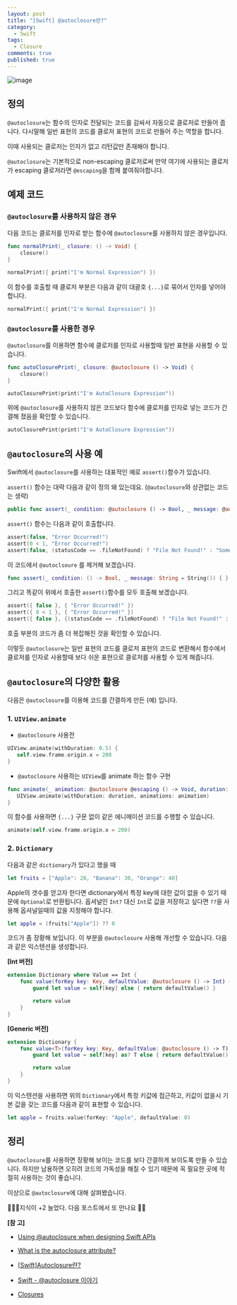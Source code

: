 ```yaml
---
layout: post
title: "[Swift] @autoclosure란?"
category:
  - Swift
tags:
  - Closure
comments: true
published: true
---
```

![image](https://user-images.githubusercontent.com/85085822/161658306-19eb9858-f6a8-4816-a861-bfc4b1c5d4f3.png)

## 정의
`@autoclosure`는 함수의 인자로 전달되는 코드를 감싸서 자동으로 클로저로 만들어 줍니다. 
다시말해 일반 표현의 코드를 클로저 표현의 코드로 만들어 주는 역할을 합니다. 

이때 사용되는 클로저는 인자가 없고 리턴값만 존재해야 합니다. 

`@autoclosure`는 기본적으로 non-escaping 클로저로써 만약 여기에 사용되는 클로저가 escaping 클로저라면 `@escaping`을 함께 붙여줘야합니다.

## 예제 코드
### `@autoclosure`를 사용하지 않은 경우
다음 코드는 클로저를 인자로 받는 함수에 `@autoclosure`를 사용하지 않은 경우입니다.

```swift
func normalPrint(_ closure: () -> Void) {
    closure()
}

normalPrint({ print("I'm Normal Expression") })
```

이 함수를 호출할 때 클로저 부분은 다음과 같이 대괄호 `{...}`로 묶어서 인자를 넣어야 합니다.

```swift
normalPrint({ print("I'm Normal Expression") })
```

### `@autoclosure`를 사용한 경우
`@autoclosure`를 이용하면 함수에 클로저를 인자로 사용할때 일반 표현을 사용할 수 있습니다.

```swift
func autoClosurePrint(_ closure: @autoclosure () -> Void) {
    closure()
}

autoClosurePrint(print("I'm AutoClosure Expression"))
```

위에 `@autoclosure`를 사용하지 않은 코드보다 함수에 클로저를 인자로 넣는 코드가 간결해 졌음을 확인할 수 있습니다.

```swift
autoClosurePrint(print("I'm AutoClosure Expression"))
```

## `@autoclosure`의 사용 예
Swift에서 `@autoclosure`를 사용하는 대표적인 예로 `assert()`함수가 있습니다.

`assert()` 함수는 대략 다음과 같이 정의 돼 있는데요. (`@autoclosure`와 상관없는 코드는 생략)

```swift
public func assert(_ condition: @autoclosure () -> Bool, _ message: @autoclosure () -> String = String())
```

`assert()` 함수는 다음과 같이 호출합니다.

```swift
assert(false, "Error Occurred!")
assert(0 < 1, "Error Occurred!")
assert(false, (statusCode == .fileNotFound) ? "File Not Found!" : "Something going wrong!")
```

이 코드에서 `@autoclsoure` 를 제거해 보겠습니다.

```swift
func assert(_ condition: () -> Bool, _ message: String = String()) { }
```

그리고 똑같이 위에서 호출한 `assert()`함수를 모두 호출해 보겠습니다.

```swift
assert({ false }, { "Error Occurred!" })
assert({ 0 < 1 }, { "Error Occurred!" })
assert({ false }, {(statusCode == .fileNotFound) ? "File Not Found!" : "Something going wrong!"})
```

호출 부분의 코드가 좀 더 복잡해진 것을 확인할 수 있습니다.

이렇듯 `@autoclosure`는 일반 표현의 코드를 클로저 표현의 코드로 변환해서 함수에서 클로저를 인자로 사용할때 보다 쉬운 표현으로 클로저를 사용할 수 있게 해줍니다.

## `@autoclosure`의 다양한 활용

다음은 `@autoclosure`를 이용해 코드를 간결하게 만든 (예) 입니다.

### 1. `UIView.animate`
- `@autoclosure` 사용전

```swift
UIView.animate(withDuration: 0.5) {
   self.view.frame.origin.x = 200
}
```

- `@autoclosure` 사용하는 `UIView`를 animate 하는 함수 구현

```swift
func animate(_ animation: @autoclosure @escaping () -> Void, duration: TimeInterval = 0.5) {
   UIView.animate(withDuration: duration, animations: animation)
}
```

이 함수를 사용하면 `{...}` 구문 없이 같은 에니메이션 코드를 수행할 수 있습니다.

```swift
animate(self.view.frame.origin.x = 200)
```

### 2. `Dictionary`
다음과 같은 `dictionary`가 있다고 했을 때

```swift
let fruits = ["Apple": 20, "Banana": 30, "Orange": 40]
```

Apple의 갯수를 얻고자 한다면 dictionary에서 특정 key에 대한 값이 없을 수 있기 때문에 `Optional`로 반환됩니다.  옵셔널인 `Int?` 대신 `Int`로 값을 저장하고 싶다면 `??`을 사용해 옵셔널일때의 값을 지정해야 합니다.

```swift
let apple = (fruits["Apple"]) ?? 0
```

코드가 좀 장황해 보입니다. 이 부분을 `@autoclosure` 사용해 개선할 수 있습니다. 다음과 같은 익스텐션을 생성합니다.

**[Int 버전]**

```swift
extension Dictionary where Value == Int {
    func value(forKey key: Key, defaultValue: @autoclosure () -> Int) -> Int {
        guard let value = self[key] else { return defaultValue() }

        return value
    }
}
```

**[Generic 버전]**

```swift
extension Dictionary {
    func value<T>(forKey key: Key, defaultValue: @autoclosure () -> T) -> T {
        guard let value = self[key] as? T else { return defaultValue() }

        return value
    }
}
```

이 익스텐션을 사용하면 위의 `Dictionary`에서 특정 키값에 접근하고, 키값이 없을시 기본 값을 갖는 코드를 다음과 같이 표현할 수 있습니다.

```swift
let apple = fruits.value(forKey: "Apple", defaultValue: 0)
```

## 정리
`@autoclosure`를 사용하면 장황해 보이는 코드를 보다 간결하게 보이도록 만들 수 있습니다. 하지만 남용하면 오히려 코드의 가독성을 해칠 수 있기 때문에 꼭 필요한 곳에 적절히 사용하는 것이 좋습니다.

이상으로 `@autoclosure`에 대해 살펴봤습니다.

👨🏻‍💻지식이 +2 늘었다. 다음 포스트에서 또 만나요 🚀😄

**[참 고]**

- [Using @autoclosure when designing Swift APIs](https://www.swiftbysundell.com/articles/using-autoclosure-when-designing-swift-apis/)

- [What is the autoclosure attribute?](https://www.hackingwithswift.com/example-code/language/what-is-the-autoclosure-attribute)

- [[Swift]Autoclosure란?](http://minsone.github.io/mac/ios/what-is-autoclosure-in-swift)

- [Swift - @autoclosure 이야기](http://seorenn.blogspot.com/2016/04/swift-autoclosure.html)

- [Closures](https://docs.swift.org/swift-book/LanguageGuide/Closures.html)
